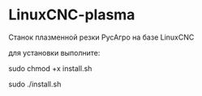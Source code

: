 # LinuxCNC-plasma
Станок плазменной резки РусАгро на базе LinuxCNC

для установки выполните:

sudo chmod +x install.sh 

sudo ./install.sh 
